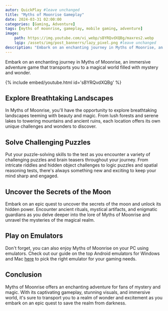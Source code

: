 ```yaml
---
autor: QuickPlay #leave unchanged
title: "Myths of Moonrise Gameplay"
date: 2024-03-31 02:00:00
categories: [Gaming, Adventure]
tags: [myths of moonrise, gameplay, mobile gaming, adventure]
image: 
    path: https://img.youtube.com/vi_webp/sBYRQvdXQBg/maxres2.webp 
    lqip: /assets/img/post_bannerrs/lazy_pixel.png #leave unchanged
description: "Embark on an enchanting journey in Myths of Moonrise, an immersive adventure game that transports you to a magical world filled with mystery and wonder. Explore breathtaking landscapes, solve challenging puzzles, and uncover the secrets of the moon as you embark on an epic quest to save the realm from darkness. Discover its captivating gameplay, stunning visuals, and how to unlock the power of the moon in this mesmerizing adventure."
---
```


Embark on an enchanting journey in Myths of Moonrise, an immersive adventure game that transports you to a magical world filled with mystery and wonder.

{% include embed/youtube.html id='sBYRQvdXQBg' %}

## Explore Breathtaking Landscapes
In Myths of Moonrise, you'll have the opportunity to explore breathtaking landscapes teeming with beauty and magic. From lush forests and serene lakes to towering mountains and ancient ruins, each location offers its own unique challenges and wonders to discover.

## Solve Challenging Puzzles
Put your puzzle-solving skills to the test as you encounter a variety of challenging puzzles and brain teasers throughout your journey. From intricate riddles and hidden object challenges to logic puzzles and spatial reasoning tests, there's always something new and exciting to keep your mind sharp and engaged.

## Uncover the Secrets of the Moon
Embark on an epic quest to uncover the secrets of the moon and unlock its hidden power. Encounter ancient rituals, mystical artifacts, and enigmatic guardians as you delve deeper into the lore of Myths of Moonrise and unravel the mysteries of the magical realm.

## Play on Emulators
Don't forget, you can also enjoy Myths of Moonrise on your PC using emulators. Check out our guide on the top Android emulators for Windows and Mac [here](https://quickplaymobile.github.io/posts/Top-10-Best-Android-Emulators-for-Windows-and-Mac/) to pick the right emulator for your gaming needs.

## Conclusion
Myths of Moonrise offers an enchanting adventure for fans of mystery and magic. With its captivating gameplay, stunning visuals, and immersive world, it's sure to transport you to a realm of wonder and excitement as you embark on an epic quest to save the realm from darkness.

